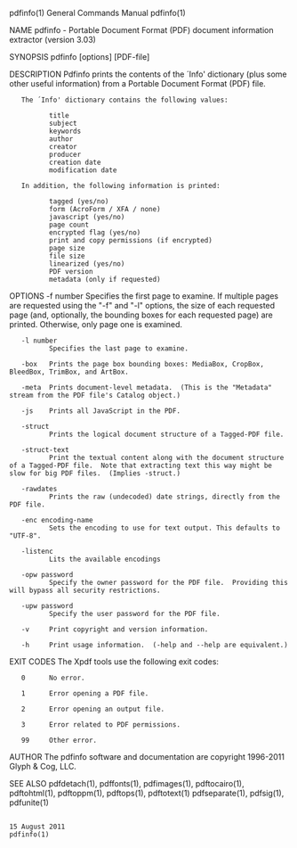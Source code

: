 pdfinfo(1)                                                                                 General Commands Manual                                                                                 pdfinfo(1)



NAME
       pdfinfo - Portable Document Format (PDF) document information extractor (version 3.03)

SYNOPSIS
       pdfinfo [options] [PDF-file]

DESCRIPTION
       Pdfinfo prints the contents of the ´Info' dictionary (plus some other useful information) from a Portable Document Format (PDF) file.

       The ´Info' dictionary contains the following values:

              title
              subject
              keywords
              author
              creator
              producer
              creation date
              modification date

       In addition, the following information is printed:

              tagged (yes/no)
              form (AcroForm / XFA / none)
              javascript (yes/no)
              page count
              encrypted flag (yes/no)
              print and copy permissions (if encrypted)
              page size
              file size
              linearized (yes/no)
              PDF version
              metadata (only if requested)

OPTIONS
       -f number
              Specifies  the first page to examine.  If multiple pages are requested using the "-f" and "-l" options, the size of each requested page (and, optionally, the bounding boxes for each requested
              page) are printed.  Otherwise, only page one is examined.

       -l number
              Specifies the last page to examine.

       -box   Prints the page box bounding boxes: MediaBox, CropBox, BleedBox, TrimBox, and ArtBox.

       -meta  Prints document-level metadata.  (This is the "Metadata" stream from the PDF file's Catalog object.)

       -js    Prints all JavaScript in the PDF.

       -struct
              Prints the logical document structure of a Tagged-PDF file.

       -struct-text
              Print the textual content along with the document structure of a Tagged-PDF file.  Note that extracting text this way might be slow for big PDF files.  (Implies -struct.)

       -rawdates
              Prints the raw (undecoded) date strings, directly from the PDF file.

       -enc encoding-name
              Sets the encoding to use for text output. This defaults to "UTF-8".

       -listenc
              Lits the available encodings

       -opw password
              Specify the owner password for the PDF file.  Providing this will bypass all security restrictions.

       -upw password
              Specify the user password for the PDF file.

       -v     Print copyright and version information.

       -h     Print usage information.  (-help and --help are equivalent.)

EXIT CODES
       The Xpdf tools use the following exit codes:

       0      No error.

       1      Error opening a PDF file.

       2      Error opening an output file.

       3      Error related to PDF permissions.

       99     Other error.

AUTHOR
       The pdfinfo software and documentation are copyright 1996-2011 Glyph & Cog, LLC.

SEE ALSO
       pdfdetach(1), pdffonts(1), pdfimages(1), pdftocairo(1), pdftohtml(1), pdftoppm(1), pdftops(1), pdftotext(1) pdfseparate(1), pdfsig(1), pdfunite(1)



                                                                                                15 August 2011                                                                                     pdfinfo(1)
